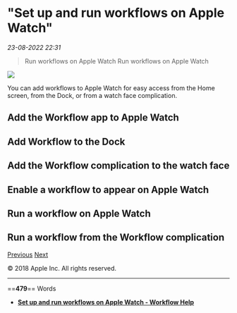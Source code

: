 # "Set up and run workflows on Apple Watch"

*23-08-2022 22:31* 

> Run workflows on Apple Watch
Run workflows on Apple Watch

![](https://help.apple.com/workflow/en.lproj/GlobalArt/AppIconDefault_Workflow.png)

You can add workflows to Apple Watch for easy access from the Home screen, from the Dock, or from a watch face complication.

## Add the Workflow app to Apple Watch

## Add Workflow to the Dock

## Add the Workflow complication to the watch face

## Enable a workflow to appear on Apple Watch

## Run a workflow on Apple Watch

## Run a workflow from the Workflow complication

[Previous](https://help.apple.com/workflow/#/apdbe2ceb96c) [Next](https://help.apple.com/workflow/#/apd0c4253a27)

© 2018 Apple Inc. All rights reserved.
***

==**479**== Words

- **[Set up and run workflows on Apple Watch - Workflow Help](https://help.apple.com/workflow/#/apda76e13e28)**